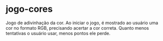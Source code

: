 # jogo-cores
 Jogo de adivinhação da cor.
  Ao iniciar o jogo, é mostrado ao usuário uma cor no formato RGB, precisando acertar a cor correta. Quanto menos tentativas o usuário usar, menos pontos ele perde.
